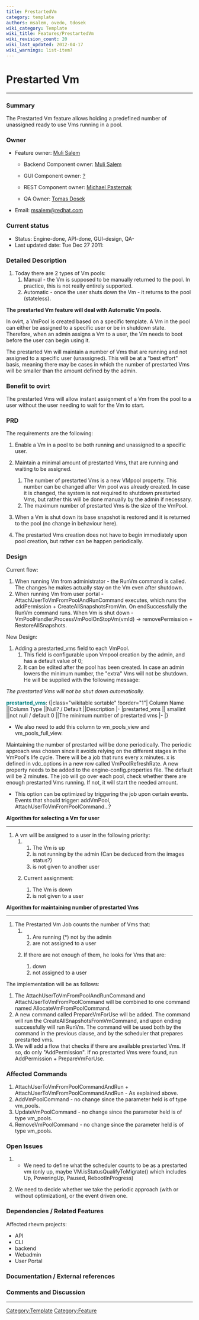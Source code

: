 ```yaml
---
title: PrestartedVm
category: template
authors: msalem, ovedo, tdosek
wiki_category: Template
wiki_title: Features/PrestartedVm
wiki_revision_count: 20
wiki_last_updated: 2012-04-17
wiki_warnings: list-item?
---
```


# Prestarted Vm

------------------------------------------------------------------------

### Summary

The Prestarted Vm feature allows holding a predefined number of unassigned ready to use Vms running in a pool.

### Owner

*   Feature owner: [ Muli Salem](User:msalem)

    * Backend Component owner: [ Muli Salem](User:msalem)

    * GUI Component owner: [ ?](User:?)

    * REST Component owner: [ Michael Pasternak](User:mpasternak)

    * QA Owner: [ Tomas Dosek](User:Tdosek)

*   Email: msalem@redhat.com

### Current status

*   Status: Engine-done, API-done, GUI-design, QA-
*   Last updated date: Tue Dec 27 2011:

### Detailed Description

1.  Today there are 2 types of Vm pools:
    1.  Manual - the Vm is supposed to be manually returned to the pool. In practice, this is not really entirely supported.
    2.  Automatic - once the user shuts down the Vm - it returns to the pool (stateless).

**The prestarted Vm feature will deal with Automatic Vm pools.**

In ovirt, a VmPool is created based on a specific template. A Vm in the pool can either be assigned to a specific user or be in shutdown state. Therefore, when an admin assigns a Vm to a user, the Vm needs to boot before the user can begin using it.

The prestarted Vm will maintain a number of Vms that are running and not assigned to a specific user (unassigned). This will be at a "best effort" basis, meaning there may be cases in which the number of prestarted Vms will be smaller than the amount defined by the admin.

### Benefit to ovirt

The prestarted Vms will allow instant assignment of a Vm from the pool to a user without the user needing to wait for the Vm to start.

### PRD

The requirements are the following:

1.  Enable a Vm in a pool to be both running and unassigned to a specific user.
2.  Maintain a minimal amount of prestarted Vms, that are running and waiting to be assigned.
    1.  The number of prestarted Vms is a new VMpool property. This number can be changed after Vm pool was already created. In case it is changed, the system is not required to shutdown prestarted Vms, but rather this will be done manually by the admin if necessary.
    2.  The maximum number of prestarted Vms is the size of the VmPool.

3.  When a Vm is shut down its base snapshot is restored and it is returned to the pool (no change in behaviour here).
4.  The prestarted Vms creation does not have to begin immediately upon pool creation, but rather can be happen periodically.

### Design

Current flow:

1.  When running Vm from administrator - the RunVm command is called. The changes he makes actually stay on the Vm even after shutdown.
2.  When running Vm from user portal - AttachUserToVmFromPoolAndRunCommand executes, which runs the addPermission + CreateAllSnapshotsFromVm. On endSuccessfully the RunVm command runs. When Vm is shut down - VmPoolHandler.ProcessVmPoolOnStopVm(vmId) -> removePermission + RestoreAllSnapshots.

New Design:

1.  Adding a prestarted_vms field to each VmPool.
    1.  This field is configurable upon Vmpool creation by the admin, and has a default value of 0;
    2.  It can be edited after the pool has been created. In case an admin lowers the minimum number, the "extra" Vms will not be shutdown. He will be supplied with the following message:

*The prestarted Vms will not be shut down automatically.*

<span style="color:Teal">**prestarted_vms**</span>:
{|class="wikitable sortable" !border="1"| Column Name ||Column Type ||Null? / Default ||Description |- |prestarted_vms || smallint ||not null / default 0 ||The minimum number of prestarted vms |- |}

*   We also need to add this column to vm_pools_view and vm_pools_full_view.

Maintaining the number of prestarted will be done periodically. The periodic approach was chosen since it avoids relying on the different stages in the VmPool's life cycle. There will be a job that runs every x minutes. x is defined in vdc_options in a new row called VmPoolRefreshRate. A new property needs to be added to the engine-config.properties file. The default will be 2 minutes. The job will go over each pool, check whether there are enough prestarted Vms running. If not, it will start the needed amount.

*   This option can be optimized by triggering the job upon certain events. Events that should trigger: addVmPool, AttachUserToVmFromPoolCommand...?

**Algorithm for selecting a Vm for user**

------------------------------------------------------------------------

1.  A vm will be assigned to a user in the following priority:
    1.  1.  The Vm is up
        2.  is not running by the admin (Can be deduced from the images status?)
        3.  is not given to another user

    2.  Current assignment:
        1.  The Vm is down
        2.  is not given to a user

**Algorithm for maintaining number of prestarted Vms**

------------------------------------------------------------------------

1.  The Prestarted Vm Job counts the number of Vms that:
    1.  1.  Are running (\*) not by the admin
        2.  are not assigned to a user

    2.  If there are not enough of them, he looks for Vms that are:
        1.  down
        2.  not assigned to a user

The implementation will be as follows:

1.  The AttachUserToVmFromPoolAndRunCommand and AttachUserToVmFromPoolCommand will be combined to one command named AllocateVmFromPoolCommand.
2.  A new command called PrepareVmForUse will be added. The command will run the CreateAllSnapshotsFromVmCommand, and upon ending successfully will run RunVm. The command will be used both by the command in the previous clause, and by the scheduler that prepares prestarted vms.
3.  We will add a flow that checks if there are available prestarted Vms. If so, do only "AddPermission". If no prestarted Vms were found, run AddPermission + PrepareVmForUse.

### Affected Commands

1.  AttachUserToVmFromPoolCommandAndRun + AttachUserToVmFromPoolCommandAndRun - As explained above.
2.  AddVmPoolCommand - no change since the parameter held is of type vm_pools.
3.  UpdateVmPoolCommand - no change since the parameter held is of type vm_pools.
4.  RemoveVmPoolCommand - no change since the parameter held is of type vm_pools.

### Open Issues

1.  -   We need to define what the scheduler counts to be as a prestarted vm (only up, maybe VM.isStatusQualifyToMigrate() which includes Up, PoweringUp, Paused, RebootInProgress)

2.  We need to decide whether we take the periodic approach (with or without optimization), or the event driven one.

### Dependencies / Related Features

Affected rhevm projects:

*   API
*   CLI
*   backend
*   Webadmin
*   User Portal

### Documentation / External references

### Comments and Discussion

------------------------------------------------------------------------

<Category:Template> <Category:Feature>
